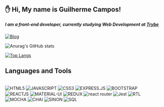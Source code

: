 ## ✋ Hi, My name is Guilherme Campos!
#####  I am a front-end developer, currently studying Web Development at [Trybe](#anchors-in-markdown)




[![Blog](https://img.shields.io/badge/LinkedIn-0077B5?style=for-the-badge&logo=linkedin&logoColor=white)](https://www.linkedin.com/in/guilherme-campos3/)


<div style='width: 380px'>

![Anurag's GitHub stats](https://github-readme-stats.vercel.app/api?username=guilhermescampos&show_icons=true&theme=dracula)

</div>

[![Top Langs](https://github-readme-stats.vercel.app/api/top-langs/?username=guilhermescampos&layout=compact)](https://github.com/guilhermescampos/github-readme-stats)






## Languages and Tools

<div style='display: inline_block'><br/>
    <img align="center" alt="HTML5" src="https://img.shields.io/badge/HTML5-E34F26?style=for-the-badge&logo=html5&logoColor=white"/>
    <img align="center" alt="JAVASCRIPT" src="https://img.shields.io/badge/JavaScript-F7DF1E?style=for-the-badge&logo=javascript&logoColor=black"/>
    <img align="center" alt="CSS3" src="https://img.shields.io/badge/CSS3-1572B6?style=for-the-badge&logo=css3&logoColor=white"/>
    <img align="center" alt="EXPRESS.JS" src="https://img.shields.io/badge/Express.js-404D59?style=for-the-badge"/>
    <img align="center" alt="BOOTSTRAP" src="https://img.shields.io/badge/Bootstrap-563D7C?style=for-the-badge&logo=bootstrap&logoColor=white"/>
    <img align="center" alt="REACTJS" src="https://img.shields.io/badge/React-20232A?style=for-the-badge&logo=react&logoColor=61DAFB"/>
    <img align="center" alt="MATERIAL-UI" src="https://img.shields.io/badge/Material--UI-0081CB?style=for-the-badge&logo=material-ui&logoColor=white"/>
    <img align="center" alt="REDUX" src="https://img.shields.io/badge/Redux-593D88?style=for-the-badge&logo=redux&logoColor=white"/>
    <img align="center" alt="react router" src="https://img.shields.io/badge/React_Router-CA4245?style=for-the-badge&logo=react-router&logoColor=white"/>
    <img align="center" alt="Jest" src="https://img.shields.io/badge/Jest-323330?style=for-the-badge&logo=Jest&logoColor=white"/>
    <img align="center" alt="RTL" src="https://img.shields.io/badge/testing%20library-323330?style=for-the-badge&logo=testing-library&logoColor=red"/>
    <img align="center" alt="MOCHA" src="https://img.shields.io/badge/mocha.js-323330?style=for-the-badge&logo=mocha&logoColor=Brown"/>
    <img align="center" alt="CHAI" src="https://img.shields.io/badge/chai.js-323330?style=for-the-badge&logo=chai&logoColor=red"/>
    <img align="center" alt="SINON" src="https://img.shields.io/badge/sinon.js-323330?style=for-the-badge&logo=sinon"/>
    <img align="center" alt="SQL" src="https://img.shields.io/badge/MySQL-00000F?style=for-the-badge&logo=mysql&logoColor=white"/>
</div>
<br/>

